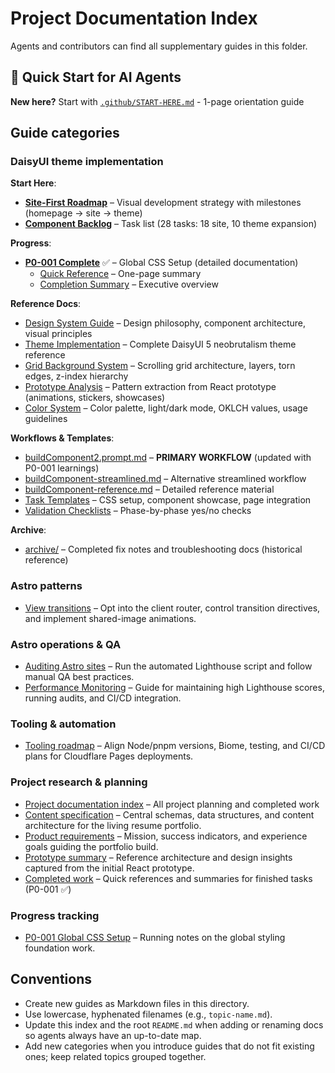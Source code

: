 # Project Documentation Index

Agents and contributors can find all supplementary guides in this folder.

## 🚀 Quick Start for AI Agents

**New here?** Start with [`.github/START-HERE.md`](../.github/START-HERE.md) - 1-page orientation guide

## Guide categories

### DaisyUI theme implementation

**Start Here**:
- **[Site-First Roadmap](./site-first-roadmap.md)** – Visual development strategy with milestones (homepage → site → theme)
- **[Component Backlog](./component-backlog.md)** – Task list (28 tasks: 18 site, 10 theme expansion)

**Progress**:
- **[P0-001 Complete](./progress/p0-001.md)** ✅ – Global CSS Setup (detailed documentation)
  - [Quick Reference](./project/completed-work/p0-001-quick-reference.md) – One-page summary
  - [Completion Summary](./project/completed-work/P0-001-COMPLETE.md) – Executive overview

**Reference Docs**:
- [Design System Guide](./design-system/guide.md) – Design philosophy, component architecture, visual principles
- [Theme Implementation](./design-system/implementation.md) – Complete DaisyUI 5 neobrutalism theme reference
- [Grid Background System](./design-system/grid-background-system.md) – Scrolling grid architecture, layers, torn edges, z-index hierarchy
- [Prototype Analysis](./design-system/prototype-analysis.md) – Pattern extraction from React prototype (animations, stickers, showcases)
- [Color System](./design-system/colors.md) – Color palette, light/dark mode, OKLCH values, usage guidelines

**Workflows & Templates**:
- [buildComponent2.prompt.md](../.github/prompts/buildComponent2.prompt.md) – **PRIMARY WORKFLOW** (updated with P0-001 learnings)
- [buildComponent-streamlined.md](../.github/prompts/buildComponent-streamlined.md) – Alternative streamlined workflow
- [buildComponent-reference.md](../.github/prompts/buildComponent-reference.md) – Detailed reference material
- [Task Templates](../.github/templates/) – CSS setup, component showcase, page integration
- [Validation Checklists](../.github/VALIDATION.md) – Phase-by-phase yes/no checks

**Archive**:
- [archive/](./archive/) – Completed fix notes and troubleshooting docs (historical reference)

### Astro patterns

- [View transitions](./astro/view-transitions.md) – Opt into the client router, control transition directives, and implement shared-image animations.

### Astro operations & QA

- [Auditing Astro sites](./astro/auditing.md) – Run the automated Lighthouse script and follow manual QA best practices.
- [Performance Monitoring](./project/performance-monitoring.md) – Guide for maintaining high Lighthouse scores, running audits, and CI/CD integration.

### Tooling & automation

- [Tooling roadmap](./project/tooling-roadmap.md) – Align Node/pnpm versions, Biome, testing, and CI/CD plans for Cloudflare Pages deployments.

### Project research & planning

- [Project documentation index](./project/README.md) – All project planning and completed work
- [Content specification](./project/content-specification.md) – Central schemas, data structures, and content architecture for the living resume portfolio.
- [Product requirements](./project/prd.md) – Mission, success indicators, and experience goals guiding the portfolio build.
- [Prototype summary](./project/prototype-details.md) – Reference architecture and design insights captured from the initial React prototype.
- [Completed work](./project/completed-work/) – Quick references and summaries for finished tasks (P0-001 ✅)

### Progress tracking

- [P0-001 Global CSS Setup](./progress/p0-001.md) – Running notes on the global styling foundation work.

## Conventions

- Create new guides as Markdown files in this directory.
- Use lowercase, hyphenated filenames (e.g., `topic-name.md`).
- Update this index and the root `README.md` when adding or renaming docs so agents always have an up-to-date map.
- Add new categories when you introduce guides that do not fit existing ones; keep related topics grouped together.
